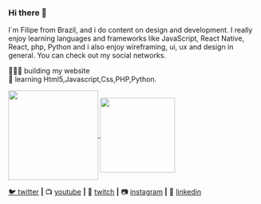 ### Hi there 👋

I´m Filipe from Brazil, and i do content on design and development. I really enjoy learning languages and frameworks like JavaScript, React Native, React, php, Python and i also enjoy wireframing, ui, ux and design in general. You can check out my social networks.

👨🏼‍💻 building my website  
🧠 learning Html5,Javascript,Css,PHP,Python.

<div>
  <a href="https://github.com/LipeDev1">
  <img height="180em"   align="center" src="https://github-readme-stats.vercel.app/api?username=LipeDev1&show_icons=true&theme=dark&include_all_commits=true&count_private=true"/>
  <img height="150em"  align="center" src="https://github-readme-stats.vercel.app/api/top-langs/?username=LipeDev1&&layout=compact&hide=shell&theme=jolly"/>








🐦 [twitter][twitter] **|** 
📺 [youtube][youtube] **|** 
🎥 [twitch][twitch] **|** 
📷 [instagram][instagram] **|** 
👔 [linkedin][linkedin]





[twitter]: https://twitter.com/Lipe28270589
[youtube]: https://youtube.com/UCnEgPKmzKUkiigehHAWtXjw
[twitch]: https://twitch.tv/bradgarropy
[instagram]: https://instagram.com/filipe._fernandes/
[linkedin]: https://linkedin.com/in/filipe-fernandes17082002/

